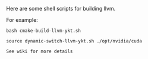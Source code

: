 Here are some shell scripts for building llvm.

For example: 

	bash cmake-build-llvm-ykt.sh

	source dynamic-switch-llvm-ykt.sh ./opt/nvidia/cuda

	See wiki for more details
